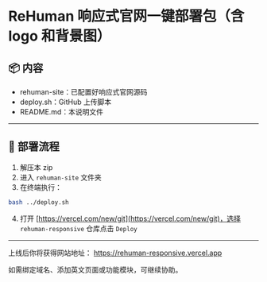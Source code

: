 # ReHuman 响应式官网一键部署包（含 logo 和背景图）

## 📦 内容
- rehuman-site：已配置好响应式官网源码
- deploy.sh：GitHub 上传脚本
- README.md：本说明文件

---

## 🧭 部署流程

1. 解压本 zip
2. 进入 `rehuman-site` 文件夹
3. 在终端执行：
```bash
bash ../deploy.sh
```

4. 打开 [https://vercel.com/new/git](https://vercel.com/new/git)，选择 `rehuman-responsive` 仓库点击 `Deploy`

---

上线后你将获得网站地址：
https://rehuman-responsive.vercel.app

如需绑定域名、添加英文页面或功能模块，可继续协助。
